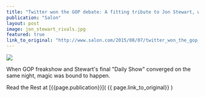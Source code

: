 ```yaml
---
title: "Twitter won the GOP debate: A fitting tribute to Jon Stewart, who made citizen-satirists of us all"
publication: "Salon"
layout: post
image: jon_stewart_rivals.jpg
featured: true
link_to_original: "http://www.salon.com/2015/08/07/twitter_won_the_gop_debate_a_fitting_tribute_to_jon_stewart_who_made_citizen_satirists_of_us_all/"
---
```

![](/assets/img/{{page.image}})

When GOP freakshow and Stewart's final "Daily Show" converged on the same night, magic was bound to happen.

Read the Rest at [{{page.publication}}]( {{ page.link_to_original}} )


